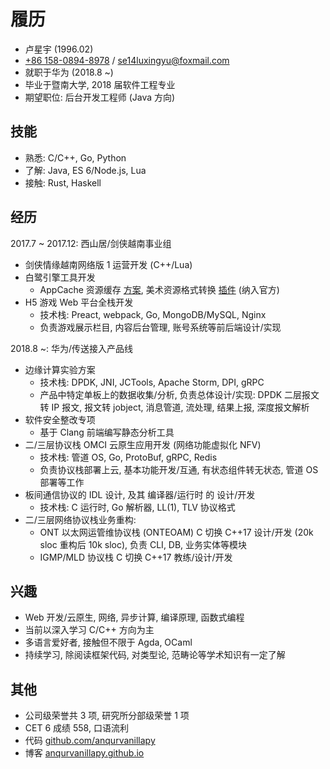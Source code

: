 # 履历

- 卢星宇 (1996.02)
- [+86 158-0894-8978](tel:+8615808948978)
/ [se14luxingyu@foxmail.com](mailto:se14luxingyu@foxmail.com)
- 就职于华为 (2018.8 ~)
- 毕业于暨南大学, 2018 届软件工程专业
- 期望职位: 后台开发工程师 (Java 方向)

## 技能

- 熟悉: C/C++, Go, Python
- 了解: Java, ES 6/Node.js, Lua
- 接触: Rust, Haskell

## 经历

2017.7 ~ 2017.12: 西山居/剑侠越南事业组

- 剑侠情缘越南网络版 1 运营开发 (C++/Lua)
- 白鹭引擎工具开发
    + AppCache 资源缓存 [方案](https://github.com/anqurvanillapy/json2appcache),
    美术资源格式转换 [插件](https://github.com/anqurvanillapy/dbpro-mc-import) (纳入官方)
- H5 游戏 Web 平台全栈开发
    + 技术栈: Preact, webpack, Go, MongoDB/MySQL, Nginx
    + 负责游戏展示栏目, 内容后台管理, 账号系统等前后端设计/实现

2018.8 ~: 华为/传送接入产品线

- 边缘计算实验方案
    + 技术栈: DPDK, JNI, JCTools, Apache Storm, DPI, gRPC
    + 产品中特定单板上的数据收集/分析, 负责总体设计/实现: DPDK 二层报文转 IP 报文, 报文转
    jobject, 消息管道, 流处理, 结果上报, 深度报文解析
- 软件安全整改专项
    + 基于 Clang 前端编写静态分析工具
- 二/三层协议栈 OMCI 云原生应用开发 (网络功能虚拟化 NFV)
    + 技术栈: 管道 OS, Go, ProtoBuf, gRPC, Redis
    + 负责协议栈部署上云, 基本功能开发/互通, 有状态组件转无状态, 管道 OS 部署等工作
- 板间通信协议的 IDL 设计, 及其 编译器/运行时 的 设计/开发
    + 技术栈: C 运行时, Go 解析器, LL(1), TLV 协议格式
- 二/三层网络协议栈业务重构:
    + ONT 以太网运管维协议栈 (ONTEOAM) C 切换 C++17 设计/开发 (20k sloc 重构后 10k
    sloc), 负责 CLI, DB, 业务实体等模块
    + IGMP/MLD 协议栈 C 切换 C++17 教练/设计/开发

## 兴趣

- Web 开发/云原生, 网络, 异步计算, 编译原理, 函数式编程
- 当前以深入学习 C/C++ 方向为主
- 多语言爱好者, 接触但不限于 Agda, OCaml
- 持续学习, 除阅读框架代码, 对类型论, 范畴论等学术知识有一定了解

## 其他

- 公司级荣誉共 3 项, 研究所分部级荣誉 1 项
- CET 6 成绩 558, 口语流利
- 代码 [github.com/anqurvanillapy](https://github.com/anqurvanillapy)
- 博客 [anqurvanillapy.github.io](https://anqurvanillapy.github.io)
